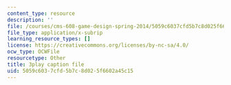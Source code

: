 ```yaml
---
content_type: resource
description: ''
file: /courses/cms-608-game-design-spring-2014/5059c6037cfd5b7c8d025f6602a45c15_1506653.vtt
file_type: application/x-subrip
learning_resource_types: []
license: https://creativecommons.org/licenses/by-nc-sa/4.0/
ocw_type: OCWFile
resourcetype: Other
title: 3play caption file
uid: 5059c603-7cfd-5b7c-8d02-5f6602a45c15
---
```

